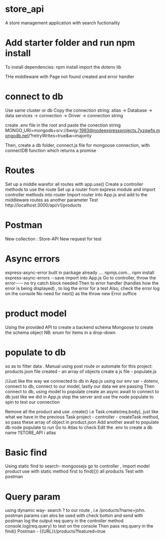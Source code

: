 # store_api
A store management application with search fuctionality

# Add starter folder and run npm install
To install dependencies: npm install
import the dotenv lib

THe middleware with Page not found created and error handler

# connect to db
Use same cluster or db
Copy the connection string: atlas -> Database -> data services -> connection -> Driver -> connection string

create .env file in the root and paste the conection string
MONGO_URI=mongodb+srv://benjy:1993@nodeexpressprojects.7yzqwfq.mongodb.net/?retryWrites=true&w=majority

Then, create a db folder, connect.js file for mongoose connection, with connectDB function which returns a promise

# Routes
Set up a middle warefor all routes with app.use()
Create a controller methods to use the route
Set up a router from express module and import controller methods into router
Import router into App.js and add to the middleware routes as another parameter
Test http://localhost:3000/api/v1/products

# Postman
New collection : Store-API
New request for test

# Async errors
express-async-error built in package already .... npmjs.com... npm install express-async-errors --save
import into App.js
Go to controller, throw the error---- no try catch block needed
Then to error handler (handles how the error is being displayed) , to log the error for a test
Also, check the error log on the console
No need for next() as the throw new Error suffice

# product model
Using the provided API to create a backend schema
Mongoose to create the schema object
NB: enum for items in a drop-down

# populate to db
so as to filter data . Manual using post route or automate
for this project: products.json file created - an array of objects
create a js file - populate.js

//Just like the way we connected to db in App.js
using our env var - dotenv, connect to db, connect to our model, lastly our data we are passing
Then connect to db, using model to populate
create an async await to connect to db just like we did in App.js
stop the server and use the node populate to spin to test our connection

Remove all the product and use .create() i.e Task.create(req.body), just like what we have in the previous Task project - controller - createTask method, so pass these array of object in product.json
Add another await to populate db
node populate to run
Go to Atlas to check
Edit the .env to create a db name ?STORE_API i atlas

# Basic find
Using static
find to search- mongoosejs 
go to controller , import model product
use with static method first to find({}) all products
Test with postman 

# Query param
using dynamic way- search
? to our route , i.e /products?name=john. postman params can alos be used 
with check botton and send with postman
log the output req query in the controller method
console.log(req.query) to test on the console
Then pass req.query in the find()
Postman - {{URL}}/products?featured=true


